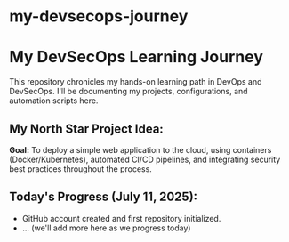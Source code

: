 # my-devsecops-journey
# My DevSecOps Learning Journey

This repository chronicles my hands-on learning path in DevOps and DevSecOps.
I'll be documenting my projects, configurations, and automation scripts here.

## My North Star Project Idea:
**Goal:** To deploy a simple web application to the cloud, using containers (Docker/Kubernetes), automated CI/CD pipelines, and integrating security best practices throughout the process.

## Today's Progress (July 11, 2025):
- GitHub account created and first repository initialized.
- ... (we'll add more here as we progress today)
